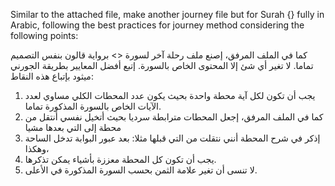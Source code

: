 Similar to the attached file, make another journey file but for Surah {} fully in Arabic,
following the best practices for journey method considering the following points:

كما في الملف المرفق، إصنع ملف رحلة آخر لسورة <> برواية قالون بنفس التصميم تماما. لا تغير أي شئ إلا المحتوى الخاص بالسورة.
إتبع أفضل المعايير بطريقة الجورني ميثود بإتباع هذه النقاط:
1. يجب أن تكون لكل آية محطة واحدة بحيث يكون عدد المحطات الكلي مساوي لعدد الآيات الخاص بالسورة المذكورة تماما.
2. كما في الملف المرفق، إجعل المحطات مترابطة سرديا بحيث أتخيل نفسي أنتقل من محطة إلى التي بعدها مشيا
3. إذكر في شرح المحطة أنني نتقلت من التي قبلها مثلا: بعد عبور البوابة تدخل الساحة وهكذا،  
4. يجب أن تكون كل المحطة معززة بأشياء يمكن تذكرها.
5. لا تنسى أن تغير علامة الثمن بحسب السورة المذكورة في الأعلى.